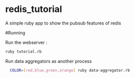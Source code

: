 # redis_tutorial
A simple ruby app to show the pubsub features of redis


#Running

Run the webserver : 
```bash
ruby tutorial.rb
```

Run data aggregators as another process
```bash
  COLOR=[red,blue,green,orange] ruby data-aggregator.rb
```
